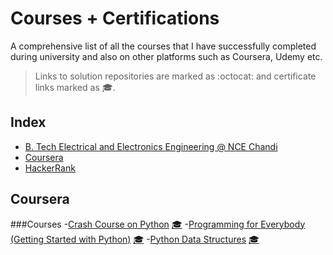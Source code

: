 # Courses + Certifications

A comprehensive list of all the courses that I have successfully completed 
during university and also on other platforms such as Coursera, Udemy etc.

> Links to solution repositories are marked as :octocat: and certificate links marked as 🎓.

## Index
- [B. Tech Electrical and Electronics Engineering @ NCE Chandi](#electrical--electronics--engineering--delhi-technological-university)
- [Coursera](#coursera)
- [HackerRank](#hackerrank)

## Coursera
###Courses
-[Crash Course on Python](https://www.coursera.org/learn/python-crash-course/) [🎓](https://www.coursera.org/account/accomplishments/verify/3QXHE3JCZ754)
-[Programming for Everybody (Getting Started with Python)](https://www.coursera.org/learn/python/) [🎓](https://www.coursera.org/account/accomplishments/verify/WDHFGLUUXF29)
-[Python Data Structures](https://www.coursera.org/learn/python-data/) [🎓](https://www.coursera.org/account/accomplishments/verify/FYDHVYC6F86N)

